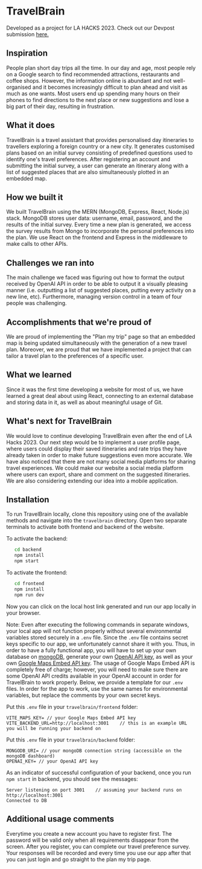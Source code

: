 # TravelBrain

Developed as a project for LA HACKS 2023. Check out our Devpost submission [here.](https://devpost.com/software/travelbrain-7k2nfu)

## Inspiration
People plan short day trips all the time. In our day and age, most people rely on a Google search to find recommended attractions, restaurants and coffee shops. However, the information online is abundant and not well-organised and it becomes increasingly difficult to plan ahead and visit as much as one wants. Most users end up spending many hours on their phones to find directions to the next place or new suggestions and lose a big part of their day, resulting in frustration. 
## What it does
TravelBrain is a travel assistant that provides personalised day itineraries to travellers exploring a foreign country or a new city. It generates customised plans based on an initial survey consisting of predefined questions used to identify one's travel preferences. After registering an account and submitting the initial survey, a user can generate an itinerary along with a list of suggested places that are also simultaneously plotted in an embedded map.
## How we built it
We built TravelBrain using the MERN (MongoDB, Express, React, Node.js) stack. MongoDB stores user data: username, email, password, and the results of the initial survey. Every time a new plan is generated, we access the survey results from Mongo to incorporate the personal preferences into the plan. We use React on the frontend and Express in the middleware to make calls to other APIs.
## Challenges we ran into
The main challenge we faced was figuring out how to format the output received by OpenAI API in order to be able to output it a visually pleasing manner (i.e. outputting a list of suggested places, putting every activity on a new line, etc). Furthermore, managing version control in a team of four people was challenging.
## Accomplishments that we're proud of
We are proud of implementing the "Plan my trip" page so that an embedded map is being updated simultaneously with the generation of a new travel plan. Moreover, we are proud that we have implemented a project that can tailor a travel plan to the preferences of a specific user.
## What we learned
Since it was the first time developing a website for most of us, we have learned a great deal about using React, connecting to an external database and storing data in it, as well as about meaningful usage of Git.
## What's next for TravelBrain
We would love to continue developing TravelBrain even after the end of LA Hacks 2023. Our next step would be to implement a user profile page, where users could display their saved itineraries and rate trips they have already taken in order to make future suggestions even more accurate. We have also noticed that there are not many social media platforms for sharing travel experiences. We could make our website a social media platform where users can export, share and comment on the suggested itineraries. We are also considering extending our idea into a mobile application.

## Installation
To run TravelBrain locally, clone this repository using one of the available methods and navigate into the ```travelbrain``` directory.
Open two separate terminals to activate both frontend and backend of the website.

To activate the backend: 
```bash
   cd backend
   npm install
   npm start
```

To activate the frontend: 
```bash
   cd frontend
   npm install
   npm run dev
```

Now you can click on the local host link generated and run our app locally in your browser. 

Note: Even after executing the following commands in separate windows, your local app will not function properly without several environmental variables stored securely in a ```.env``` file. Since the ```.env``` file contains secret keys specific to our app, we unfortunately cannot share it with you. Thus, in order to have a fully functional app, you will have to set up your own database on [mongoDB](https://www.mongodb.com), generate your own [OpenAI API key](https://platform.openai.com/account/api-keys), as well as your own [Google Maps Embed API key](https://developers.google.com/maps/documentation/embed/get-api-key). The usage of Google Maps Embed API is completely free of charge; however, you will need to make sure there are some OpenAI API credits available in your OpenAI account in order for TravelBrain to work properly. Below, we provide a template for our ```.env``` files. In order for the app to work, use the same names for environmental variables, but replace the comments by your own secret keys.

Put this ```.env``` file in your ```travelbrain/frontend``` folder:
```
VITE_MAPS_KEY= // your Google Maps Embed API key
VITE_BACKEND_URL=http://localhost:3001    // this is an example URL you will be running your backend on
```
Put this ```.env``` file in your ```travelbrain/backend``` folder:
```
MONGODB_URI= // your mongoDB connection string (accessible on the mongoDB dashboard)
OPENAI_KEY= // your OpenAI API key
```
As an indicator of successful configuration of your backend, once you run ```npm start``` in backend, you should see the messages:
```
Server listening on port 3001    // assuming your backend runs on http://localhost:3001
Connected to DB
```

## Additional usage comments 
Everytime you create a new account you have to register first. The password will be valid only when all requirements disappear from the screen. After you register, you can complete our travel preference survey. Your responses will be recorded and every time you use our app after that you can just login and go straight to the plan my trip page. 

